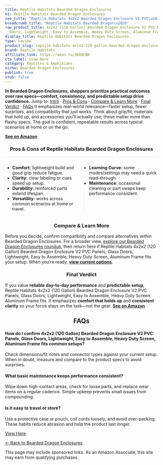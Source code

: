 ```yaml
---
title: Reptile Habitats Bearded Dragon Enclosures
h1: Reptile Habitats Bearded Dragon Enclosures
seo_title: "Reptile Habitats 4x2x2 Bearded Dragon Enclosure V2 PVC\u2026"
breadcrumb_title: "Reptile Habitats Bearded Dragon\u2026"
raw_product_title: 4x2x2 (120 Gallon) Bearded Dragon Enclosure V2 PVC Panels, Glass
  Doors, Lightweight, Easy to Assemble, Heavy Duty Screen, Aluminum Frame
display_title: Reptile Habitats Bearded Dragon Enclosures
type: review
product_slug: reptile-habitats-4x2x2-120-gallon-bearded-dragon-enclosure-v2-pvc-panel-295f8cbb
brand: Reptile Habitats
affiliate_link: https://amzn.to/3KA9CBK
cta_label: View Here
category: Reptiles & Amphibians
niche: Bearded Dragon Enclosures
publish: true
stub: false
---
```


<div id="intro" class="full-width"><p><strong>In Bearded Dragon Enclosures, shoppers prioritize practical outcomes over raw specs&mdash;comfort, consistency, and predictable setup drive confidence.</strong> Jump to: <a href="#intro">Intro</a> · <a href="#pros-cons">Pros &amp; Cons</a> · <a href="#compare-more">Compare &amp; Learn More</a> · <a href="#verdict">Final Verdict</a> · <a href="#faqs">FAQs</a> It emphasizes real-world relevance&mdash;faster setup, fewer surprises, and compatibility that just works. Think about grip/fit, materials that hold up, and accessories you’ll actually use; these matter more than flashy specs. The goal is confident, repeatable results across typical scenarios at home or on the go.</p><p><a href="https://amzn.to/3KA9CBK" rel="nofollow sponsored noopener" target="_blank"><strong>See on Amazon</strong></a></p></div>
<h3 id="pros-cons" style="text-align:center;">Pros &amp; Cons of Reptile Habitats Bearded Dragon Enclosures</h3>
<div class="pc-grid" style="display:grid;grid-template-columns:1fr 1fr;gap:16px;border-top:1px solid #e5e7eb;padding-top:12px;">
  <ul>
    <li><strong>Comfort:</strong> lightweight build and good grip reduce fatigue.</li>
    <li><strong>Clarity:</strong> clear labeling or cues speed up setup.</li>
    <li><strong>Durability:</strong> reinforced parts extend lifespan.</li>
    <li><strong>Versatility:</strong> works across common scenarios at home or travel.</li>
  </ul>
  <ul style="border-left:1px solid #e5e7eb;padding-left:16px;">
    <li><strong>Learning Curve:</strong> some modes/settings may need a quick read-through.</li>
    <li><strong>Maintenance:</strong> occasional cleaning or part swaps keep performance consistent.</li>
  </ul>
</div>


<h3 id="compare-more" style="text-align:center;">Compare &amp; Learn More</h3>
<p>Before you decide, confirm compatibility and compare alternatives within Bearded Dragon Enclosures. For a broader view, <a href="#">explore our Bearded Dragon Enclosures roundup</a>, then return here if Reptile Habitats 4x2x2 (120 Gallon) Bearded Dragon Enclosure V2 PVC Panels, Glass Doors, Lightweight, Easy to Assemble, Heavy Duty Screen, Aluminum Frame fits your setup. When you’re ready, <a href="https://amzn.to/3KA9CBK" rel="nofollow sponsored noopener" target="_blank"><strong>view current options</strong></a>.</p>

<h3 id="verdict" style="text-align:center;">Final Verdict</h3>
<p>If you value <strong>reliable day-to-day performance</strong> and <strong>predictable setup</strong>, Reptile Habitats 4x2x2 (120 Gallon) Bearded Dragon Enclosure V2 PVC Panels, Glass Doors, Lightweight, Easy to Assemble, Heavy Duty Screen, Aluminum Frame fits. It emphasizes <strong>comfort that holds up</strong> and <strong>consistent clarity</strong> so your focus stays on the task&mdash;not the gear. <a href="https://amzn.to/3KA9CBK" rel="nofollow sponsored noopener" target="_blank"><strong>See on Amazon</strong></a></p>

<h2 id="faqs" style="text-align:center;">FAQs</h2>
<h4><strong>How do I confirm 4x2x2 (120 Gallon) Bearded Dragon Enclosure V2 PVC Panels, Glass Doors, Lightweight, Easy to Assemble, Heavy Duty Screen, Aluminum Frame fits common setups?</strong></h4>
<p>Check dimensions/fit notes and connector types against your current setup. When in doubt, measure and compare to the product specs to avoid surprises.</p>
<h4><strong>What basic maintenance keeps performance consistent?</strong></h4>
<p>Wipe down high-contact areas, check for loose parts, and replace wear items on a regular cadence. Simple upkeep prevents small issues from compounding.</p>
<h4><strong>Is it easy to travel or store?</strong></h4>
<p>Use a protective case or pouch, coil cords loosely, and avoid over-packing. These habits reduce abrasion and help the product last longer.</p>

<p><a class="btn" href="https://amzn.to/3KA9CBK" target="_blank" rel="nofollow sponsored noopener">View Here</a></p>
<p><a href="/roundups/reptiles-amphibians/bearded-dragon-enclosures/">← Back to Bearded Dragon Enclosures</a></p>
<aside class="disclosure">This page may include sponsored links. As an Amazon Associate, this site may earn from qualifying purchases.</aside>
